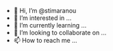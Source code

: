 - 👋 Hi, I’m @stimaranou
- 👀 I’m interested in ...
- 🌱 I’m currently learning ...
- 💞️ I’m looking to collaborate on ...
- 📫 How to reach me ...

<!---
stimaranou/stimaranou is a ✨ special ✨ repository because its `README.md` (this file) appears on your GitHub profile.
You can click the Preview link to take a look at your changes.
--->
